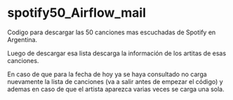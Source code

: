 # spotify50_Airflow_mail
Codigo para descargar las 50 canciones mas escuchadas de Spotify en Argentina.

Luego de descargar esa lista descarga la información de los artitas de esas canciones.

En caso de que para la fecha de hoy ya se haya consultado no carga nuevamente la lista de canciones (va a salir antes de empezar el código) y ademas en caso de que el artista aparezca varias veces se carga una sola.
